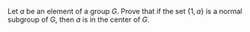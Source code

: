 Let $a$ be an element of a group $G$. Prove that if the set $\{1,a\}$ is a normal subgroup of $G$, then $a$ is in the center of $G$.